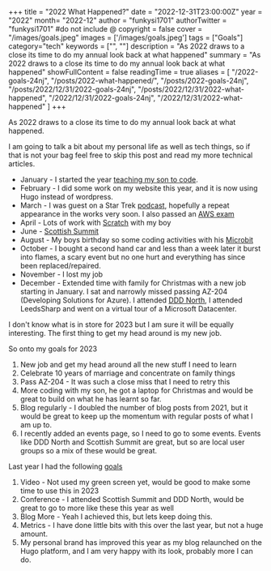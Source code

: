 +++
title = "2022 What Happened?"
date = "2022-12-31T23:00:00Z"
year = "2022"
month= "2022-12"
author = "funkysi1701"
authorTwitter = "funkysi1701" #do not include @
copyright = false
cover = "/images/goals.jpeg"
images = ['/images/goals.jpeg']
tags = ["Goals"]
category="tech"
keywords = ["", ""]
description = "As 2022 draws to a close its time to do my annual look back at what happened"
summary = "As 2022 draws to a close its time to do my annual look back at what happened"
showFullContent = false
readingTime = true
aliases = [
    "/2022-goals-24nj",
    "/posts/2022-what-happened/",
    "/posts/2022-goals-24nj",
    "/posts/2022/12/31/2022-goals-24nj",
    "/posts/2022/12/31/2022-what-happened",
    "/2022/12/31/2022-goals-24nj",
    "/2022/12/31/2022-what-happened"
]
+++

As 2022 draws to a close its time to do my annual look back at what happened.

I am going to talk a bit about my personal life as well as tech things, so if that is not your bag feel free to skip this post and read my more technical articles.

- January - I started the year [teaching my son to code](https://www.funkysi1701.com/posts/2021/back-to-basic/).
- February - I did some work on my website this year, and it is now using Hugo instead of wordpress.
- March - I was guest on a Star Trek [podcast](https://www.funkysi1701.com/posts/2022/temporal-trek-podcast/), hopefully a repeat appearance in the works very soon. I also passed an [AWS exam](https://www.funkysi1701.com/posts/2022/aws-cloud-practitioner/)
- April - Lots of work with [Scratch](https://www.funkysi1701.com/posts/2022/scratch/) with my boy
- June - [Scottish Summit](https://www.funkysi1701.com/posts/2022/scottishsummit/)
- August - My boys birthday so some coding activities with his [Microbit](https://www.funkysi1701.com/posts/2022/microbit/)
- October - I bought a second hand car and less than a week later it burst into flames, a scary event but no one hurt and everything has since been replaced/repaired.
- November - I lost my job
- December - Extended time with family for Christmas with a new job starting in January. I sat and narrowly missed passing AZ-204 (Developing Solutions for Azure). I attended [DDD North](https://www.funkysi1701.com/posts/2022/ddd-north/), I attended LeedsSharp and went on a virtual tour of a Microsoft Datacenter.

I don't know what is in store for 2023 but I am sure it will be equally interesting. The first thing to get my head around is my new job.

So onto my goals for 2023

1) New job and get my head around all the new stuff I need to learn
2) Celebrate 10 years of marriage and concentrate on family things
3) Pass AZ-204 - It was such a close miss that I need to retry this
4) More coding with my son, he got a laptop for Christmas and would be great to build on what he has learnt so far.
5) Blog regularly - I doubled the number of blog posts from 2021, but it would be great to keep up the momentum with regular posts of what I am up to.
6) I recently added an events page, so I need to go to some events. Events like DDD North and Scottish Summit are great, but so are local user groups so a mix of these would be great.

Last year I had the following [goals](https://www.funkysi1701.com/posts/2022/2022-goals/)

1) Video - Not used my green screen yet, would be good to make some time to use this in 2023
2) Conference - I attended Scottish Summit and DDD North, would be great to go to more like these this year as well
3) Blog More - Yeah I achieved this, but lets keep doing this.
4) Metrics - I have done little bits with this over the last year, but not a huge amount.
5) My personal brand has improved this year as my blog relaunched on the Hugo platform, and I am very happy with its look, probably more I can do. 
